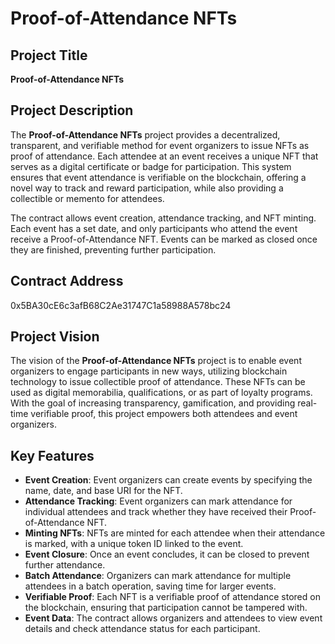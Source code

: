 # Proof-of-Attendance NFTs

## Project Title
**Proof-of-Attendance NFTs**

## Project Description
The **Proof-of-Attendance NFTs** project provides a decentralized, transparent, and verifiable method for event organizers to issue NFTs as proof of attendance. Each attendee at an event receives a unique NFT that serves as a digital certificate or badge for participation. This system ensures that event attendance is verifiable on the blockchain, offering a novel way to track and reward participation, while also providing a collectible or memento for attendees.

The contract allows event creation, attendance tracking, and NFT minting. Each event has a set date, and only participants who attend the event receive a Proof-of-Attendance NFT. Events can be marked as closed once they are finished, preventing further participation.

## Contract Address
0x5BA30cE6c3afB68C2Ae31747C1a58988A578bc24

## Project Vision
The vision of the **Proof-of-Attendance NFTs** project is to enable event organizers to engage participants in new ways, utilizing blockchain technology to issue collectible proof of attendance. These NFTs can be used as digital memorabilia, qualifications, or as part of loyalty programs. With the goal of increasing transparency, gamification, and providing real-time verifiable proof, this project empowers both attendees and event organizers.

## Key Features
- **Event Creation**: Event organizers can create events by specifying the name, date, and base URI for the NFT.
- **Attendance Tracking**: Event organizers can mark attendance for individual attendees and track whether they have received their Proof-of-Attendance NFT.
- **Minting NFTs**: NFTs are minted for each attendee when their attendance is marked, with a unique token ID linked to the event.
- **Event Closure**: Once an event concludes, it can be closed to prevent further attendance.
- **Batch Attendance**: Organizers can mark attendance for multiple attendees in a batch operation, saving time for larger events.
- **Verifiable Proof**: Each NFT is a verifiable proof of attendance stored on the blockchain, ensuring that participation cannot be tampered with.
- **Event Data**: The contract allows organizers and attendees to view event details and check attendance status for each participant.

